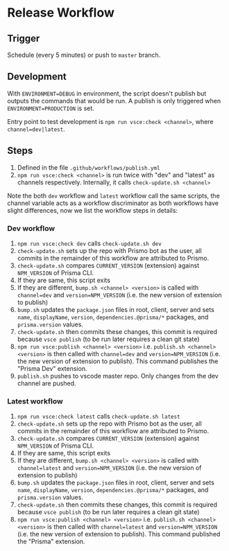 # Release Workflow

## Trigger

Schedule (every 5 minutes) or push to `master` branch.

## Development

With `ENVIRONMENT=DEBUG` in environment, the script doesn't publish but outputs the commands that would be run. A publish is only triggered when `ENVIRONMENT=PRODUCTION` is set.

Entry point to test development is `npm run vsce:check <channel>`, where `channel=dev|latest`.

## Steps

1. Defined in the file `.github/workflows/publish.yml`
1. `npm run vsce:check <channel>` is run twice with "dev" and "latest" as channels respectively. Internally, it calls `check-update.sh <channel>`

Note the both `dev` workflow and `latest` workflow call the same scripts, the channel variable acts as a workflow discriminator as both workflows have slight differences, now we list the workflow steps in details:

### Dev workflow

1. `npm run vsce:check dev` calls `check-update.sh dev`
1. `check-update.sh` sets up the repo with Prismo bot as the user, all commits in the remainder of this workflow are attributed to Prismo.
1. `check-update.sh` compares `CURRENT_VERSION` (extension) against `NPM_VERSION` of Prisma CLI.
1. If they are same, this script exits
1. If they are different, `bump.sh <channel> <version>` is called with `channel=dev` and `version=NPM_VERSION` (i.e. the new version of extension to publish)
1. `bump.sh` updates the `package.json` files in root, client, server and sets `name`, `displayName`, `version`, `dependencies.@prisma/*` packages, and `prisma.version` values.
1. `check-update.sh` then commits these changes, this commit is required because `vsce publish` (to be run later requires a clean git state)
1. `npm run vsce:publish <channel> <version>` i.e. `publish.sh <channel> <version>` is then called with `channel=dev` and `version=NPM_VERSION` (i.e. the new version of extension to publish). This command publishes the "Prisma Dev" extension.
1. `publish.sh` pushes to vscode master repo. Only changes from the dev channel are pushed.

### Latest workflow

1. `npm run vsce:check latest` calls `check-update.sh latest`
1. `check-update.sh` sets up the repo with Prismo bot as the user, all commits in the remainder of this workflow are attributed to Prismo.
1. `check-update.sh` compares `CURRENT_VERSION` (extension) against `NPM_VERSION` of Prisma CLI.
1. If they are same, this script exits
1. If they are different, `bump.sh <channel> <version>` is called with `channel=latest` and `version=NPM_VERSION` (i.e. the new version of extension to publish)
1. `bump.sh` updates the `package.json` files in root, client, server and sets `name`, `displayName`, `version`, `dependencies.@prisma/*` packages, and `prisma.version` values.
1. `check-update.sh` then commits these changes, this commit is required because `vsce publish` (to be run later requires a clean git state)
1. `npm run vsce:publish <channel> <version>` i.e. `publish.sh <channel> <version>` is then called with `channel=latest` and `version=NPM_VERSION` (i.e. the new version of extension to publish). This command published the "Prisma" extension.
